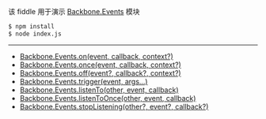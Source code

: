 该 fiddle 用于演示 [Backbone.Events](http://backbonejs.org/#Events) 模块

```sh
$ npm install
$ node index.js
```

---

- [Backbone.Events.on(event, callback, context?)](http://backbonejs.org/#Events-on)
- [Backbone.Events.once(event, callback, context?)](http://backbonejs.org/#Events-once)
- [Backbone.Events.off(event?, callback?, context?)](http://backbonejs.org/#Events-off)
- [Backbone.Events.trigger(event, args...)](http://backbonejs.org/#Events-trigger)
- [Backbone.Events.listenTo(other, event, callback)](http://backbonejs.org/#Events-listenTo)
- [Backbone.Events.listenToOnce(other, event, callback)](http://backbonejs.org/#Events-listenToOnce)
- [Backbone.Events.stopListening(other?, event?, callback?)](http://backbonejs.org/#Events-stopListening)
